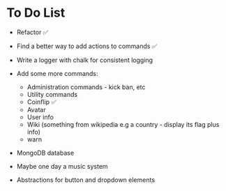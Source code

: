 # To Do List
- Refactor ✅
- Find a better way to add actions to commands ✅
- Write a logger with chalk for consistent logging
- Add some more commands:
    - Administration commands - kick ban, etc
    - Utility commands
    - Coinflip ✅
    - Avatar
    - User info
    - Wiki (something from wikipedia e.g a country - display its flag plus info)
    - warn

- MongoDB database
- Maybe one day a music system
- Abstractions for button and dropdown elements
